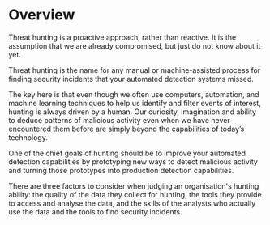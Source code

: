 # Overview

Threat hunting is a proactive approach, rather than reactive. It is the assumption that we are already compromised, but just do not know about it yet.

Threat hunting is the name for any manual or machine-assisted process for finding security incidents that your automated detection systems missed.

The key here is that even though we often use computers, automation, and machine learning techniques to help us identify and filter events of interest, hunting is always driven by a human. Our curiosity, imagination and ability to deduce patterns of malicious activity even when we have never encountered them before are simply beyond the capabilities of today’s technology.

One of the chief goals of hunting should be to improve your automated detection capabilities by prototyping new ways to detect malicious activity and turning those prototypes into production detection capabilities.

There are three factors to consider when judging an organisation's hunting ability: the quality of the data they collect for hunting, the tools they provide to access and analyse the data, and the skills of the analysts who actually use the data and the tools to find security incidents.
